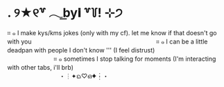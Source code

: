 # . ୨★୧꒷ 𓂃b͟y𝐢 ꒷꒦! ⊹੭
⌗ ๑ I make kys/kms jokes (only with my cf). let me know if that doesn't go with youㅤㅤㅤㅤㅤㅤㅤㅤㅤㅤㅤㅤㅤㅤㅤㅤㅤㅤㅤㅤㅤㅤ
⌗ ๑ I can be a little deadpan with people I don't know ''' (I feel distrust)ㅤㅤㅤㅤㅤㅤㅤㅤㅤㅤㅤㅤㅤㅤㅤㅤㅤㅤㅤㅤ
⌗ ๑ sometimes I stop talking for moments (I'm interacting with other tabs, i'll brb)ㅤㅤㅤㅤㅤㅤㅤㅤㅤㅤㅤㅤㅤㅤㅤㅤㅤㅤㅤㅤㅤㅤㅤㅤㅤㅤㅤㅤㅤㅤㅤㅤㅤㅤㅤㅤ
・┆✦ᨳ♡ഒ✦┆・
